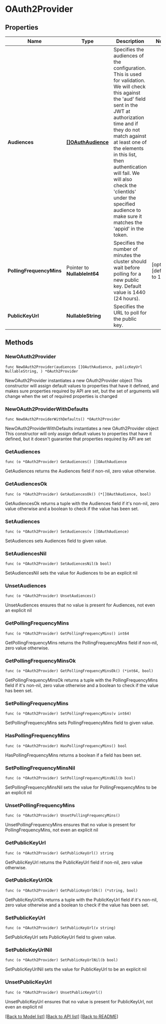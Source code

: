 # OAuth2Provider

## Properties

Name | Type | Description | Notes
------------ | ------------- | ------------- | -------------
**Audiences** | [**[]OAuthAudience**](OAuthAudience.md) | Specifies the audiences of the configuration. This is used for validation. We will check this against the &#39;aud&#39; field sent in the JWT at authorization time and if they do not match against at least one of the elements in this list, then authentication will fail. We will also check the &#39;clientIds&#39; under the specified audience to make sure it matches the &#39;appid&#39; in the token. | 
**PollingFrequencyMins** | Pointer to **NullableInt64** | Specifies the number of minutes the cluster should wait before polling for a new public key. Default value is 1440 (24 hours). | [optional] [default to 1440]
**PublicKeyUrl** | **NullableString** | Specifies the URL to poll for the public key. | 

## Methods

### NewOAuth2Provider

`func NewOAuth2Provider(audiences []OAuthAudience, publicKeyUrl NullableString, ) *OAuth2Provider`

NewOAuth2Provider instantiates a new OAuth2Provider object
This constructor will assign default values to properties that have it defined,
and makes sure properties required by API are set, but the set of arguments
will change when the set of required properties is changed

### NewOAuth2ProviderWithDefaults

`func NewOAuth2ProviderWithDefaults() *OAuth2Provider`

NewOAuth2ProviderWithDefaults instantiates a new OAuth2Provider object
This constructor will only assign default values to properties that have it defined,
but it doesn't guarantee that properties required by API are set

### GetAudiences

`func (o *OAuth2Provider) GetAudiences() []OAuthAudience`

GetAudiences returns the Audiences field if non-nil, zero value otherwise.

### GetAudiencesOk

`func (o *OAuth2Provider) GetAudiencesOk() (*[]OAuthAudience, bool)`

GetAudiencesOk returns a tuple with the Audiences field if it's non-nil, zero value otherwise
and a boolean to check if the value has been set.

### SetAudiences

`func (o *OAuth2Provider) SetAudiences(v []OAuthAudience)`

SetAudiences sets Audiences field to given value.


### SetAudiencesNil

`func (o *OAuth2Provider) SetAudiencesNil(b bool)`

 SetAudiencesNil sets the value for Audiences to be an explicit nil

### UnsetAudiences
`func (o *OAuth2Provider) UnsetAudiences()`

UnsetAudiences ensures that no value is present for Audiences, not even an explicit nil
### GetPollingFrequencyMins

`func (o *OAuth2Provider) GetPollingFrequencyMins() int64`

GetPollingFrequencyMins returns the PollingFrequencyMins field if non-nil, zero value otherwise.

### GetPollingFrequencyMinsOk

`func (o *OAuth2Provider) GetPollingFrequencyMinsOk() (*int64, bool)`

GetPollingFrequencyMinsOk returns a tuple with the PollingFrequencyMins field if it's non-nil, zero value otherwise
and a boolean to check if the value has been set.

### SetPollingFrequencyMins

`func (o *OAuth2Provider) SetPollingFrequencyMins(v int64)`

SetPollingFrequencyMins sets PollingFrequencyMins field to given value.

### HasPollingFrequencyMins

`func (o *OAuth2Provider) HasPollingFrequencyMins() bool`

HasPollingFrequencyMins returns a boolean if a field has been set.

### SetPollingFrequencyMinsNil

`func (o *OAuth2Provider) SetPollingFrequencyMinsNil(b bool)`

 SetPollingFrequencyMinsNil sets the value for PollingFrequencyMins to be an explicit nil

### UnsetPollingFrequencyMins
`func (o *OAuth2Provider) UnsetPollingFrequencyMins()`

UnsetPollingFrequencyMins ensures that no value is present for PollingFrequencyMins, not even an explicit nil
### GetPublicKeyUrl

`func (o *OAuth2Provider) GetPublicKeyUrl() string`

GetPublicKeyUrl returns the PublicKeyUrl field if non-nil, zero value otherwise.

### GetPublicKeyUrlOk

`func (o *OAuth2Provider) GetPublicKeyUrlOk() (*string, bool)`

GetPublicKeyUrlOk returns a tuple with the PublicKeyUrl field if it's non-nil, zero value otherwise
and a boolean to check if the value has been set.

### SetPublicKeyUrl

`func (o *OAuth2Provider) SetPublicKeyUrl(v string)`

SetPublicKeyUrl sets PublicKeyUrl field to given value.


### SetPublicKeyUrlNil

`func (o *OAuth2Provider) SetPublicKeyUrlNil(b bool)`

 SetPublicKeyUrlNil sets the value for PublicKeyUrl to be an explicit nil

### UnsetPublicKeyUrl
`func (o *OAuth2Provider) UnsetPublicKeyUrl()`

UnsetPublicKeyUrl ensures that no value is present for PublicKeyUrl, not even an explicit nil

[[Back to Model list]](../README.md#documentation-for-models) [[Back to API list]](../README.md#documentation-for-api-endpoints) [[Back to README]](../README.md)


